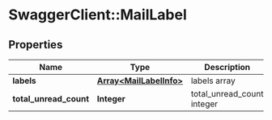 # SwaggerClient::MailLabel

## Properties
Name | Type | Description | Notes
------------ | ------------- | ------------- | -------------
**labels** | [**Array&lt;MailLabelInfo&gt;**](MailLabelInfo.md) | labels array | [optional] 
**total_unread_count** | **Integer** | total_unread_count integer | [optional] 


